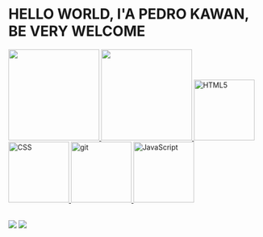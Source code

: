 # HELLO WORLD, I'A PEDRO KAWAN, BE VERY WELCOME
<table>
  <a href="https://github.com/pedrokawan1122">
  <img height="180em" src="https://github-readme-stats.vercel.app/api?username=pedrokawan1122&show_icons=true&theme=tokyonight&include_all_commits=true&count_private=true"/>
  <img height="180em" src="https://github-readme-stats.vercel.app/api/top-langs/?username=pedrokawan1122&layout=compact&langs_count=6&theme=tokyonight"/>
  <img src="https://img.icons8.com/color/2x/html-5.png" width="120" alt="HTML5">
  <img src="https://img.icons8.com/color/2x/css.png" width="120" alt="CSS">
  <img src="https://img.icons8.com/color/2x/git.png" width="120" alt="git">
  <img src="https://img.icons8.com/nolan/2x/javascript.png" width="120" alt="JavaScript">
</table>
<div> 
  <a href="https://www.instagram.com/_leehxd/" target="_blank"><img src="https://img.shields.io/badge/-Instagram-%23E4405F?style=for-the-badge&logo=instagram&logoColor=white" target="_blank"></a>
  <a href = "mailto: pedrokawan061122@gmai.com"><img src="https://img.shields.io/badge/-Gmail-%23333?style=for-the-badge&logo=gmail&logoColor=white" target="_blank"></a>

</div>
